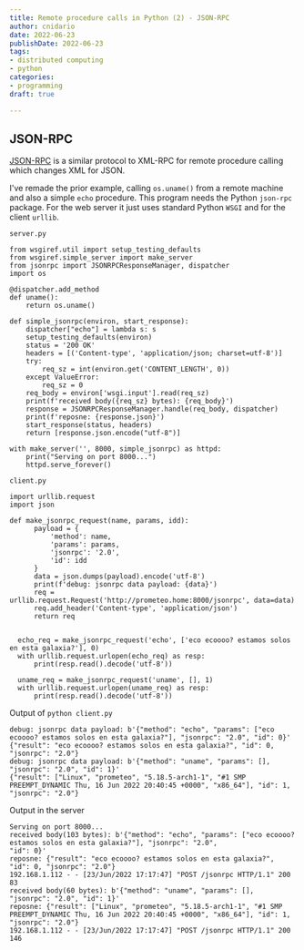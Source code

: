 ```yaml
---
title: Remote procedure calls in Python (2) - JSON-RPC
author: cnidario
date: 2022-06-23
publishDate: 2022-06-23
tags:
- distributed computing
- python
categories: 
- programming
draft: true

---
```


## JSON-RPC

[JSON-RPC](https://en.wikipedia.org/wiki/XML-RPC) is a similar protocol to XML-RPC for remote procedure calling which changes XML for JSON.

I've remade the prior example, calling `os.uname()` from a remote machine and also a simple `echo` procedure.
This program needs the Python `json-rpc` package. For the web server it just uses standard Python `WSGI` and for the client `urllib`.

`server.py`
``` {.python}
from wsgiref.util import setup_testing_defaults
from wsgiref.simple_server import make_server
from jsonrpc import JSONRPCResponseManager, dispatcher
import os

@dispatcher.add_method
def uname():
    return os.uname()

def simple_jsonrpc(environ, start_response):
    dispatcher["echo"] = lambda s: s
    setup_testing_defaults(environ)
    status = '200 OK'
    headers = [('Content-type', 'application/json; charset=utf-8')]
    try:
        req_sz = int(environ.get('CONTENT_LENGTH', 0))
    except ValueError:
        req_sz = 0
    req_body = environ['wsgi.input'].read(req_sz)
    print(f'received body({req_sz} bytes): {req_body}')
    response = JSONRPCResponseManager.handle(req_body, dispatcher)
    print(f'reposne: {response.json}')
    start_response(status, headers)
    return [response.json.encode("utf-8")]

with make_server('', 8000, simple_jsonrpc) as httpd:
    print("Serving on port 8000...")
    httpd.serve_forever()

```
`client.py`
``` {.python}
import urllib.request
import json

def make_jsonrpc_request(name, params, idd):
      payload = {
          'method': name,
          'params': params,
          'jsonrpc': '2.0',
          'id': idd
      }
      data = json.dumps(payload).encode('utf-8')
      print(f'debug: jsonrpc data payload: {data}')
      req = urllib.request.Request('http://prometeo.home:8000/jsonrpc', data=data)
      req.add_header('Content-type', 'application/json')
      return req


  echo_req = make_jsonrpc_request('echo', ['eco ecoooo? estamos solos en esta galaxia?'], 0)
  with urllib.request.urlopen(echo_req) as resp:
      print(resp.read().decode('utf-8'))

  uname_req = make_jsonrpc_request('uname', [], 1)
  with urllib.request.urlopen(uname_req) as resp:
      print(resp.read().decode('utf-8'))

```

Output of `python client.py`
``` {.console}
debug: jsonrpc data payload: b'{"method": "echo", "params": ["eco ecoooo? estamos solos en esta galaxia?"], "jsonrpc": "2.0", "id": 0}'
{"result": "eco ecoooo? estamos solos en esta galaxia?", "id": 0, "jsonrpc": "2.0"}
debug: jsonrpc data payload: b'{"method": "uname", "params": [], "jsonrpc": "2.0", "id": 1}'
{"result": ["Linux", "prometeo", "5.18.5-arch1-1", "#1 SMP PREEMPT_DYNAMIC Thu, 16 Jun 2022 20:40:45 +0000", "x86_64"], "id": 1, "jsonrpc": "2.0"}
```

Output in the server
``` {.console}
Serving on port 8000...
received body(103 bytes): b'{"method": "echo", "params": ["eco ecoooo? estamos solos en esta galaxia?"], "jsonrpc": "2.0",
"id": 0}'
reposne: {"result": "eco ecoooo? estamos solos en esta galaxia?", "id": 0, "jsonrpc": "2.0"}
192.168.1.112 - - [23/Jun/2022 17:17:47] "POST /jsonrpc HTTP/1.1" 200 83
received body(60 bytes): b'{"method": "uname", "params": [], "jsonrpc": "2.0", "id": 1}'
reposne: {"result": ["Linux", "prometeo", "5.18.5-arch1-1", "#1 SMP PREEMPT_DYNAMIC Thu, 16 Jun 2022 20:40:45 +0000", "x86_64"], "id": 1, "jsonrpc": "2.0"}
192.168.1.112 - - [23/Jun/2022 17:17:47] "POST /jsonrpc HTTP/1.1" 200 146
```
